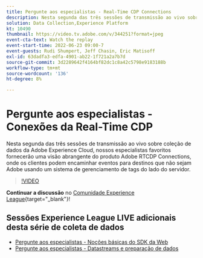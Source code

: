 ```yaml
---
title: Pergunte aos especialistas - Real-Time CDP Connections
description: Nesta segunda das três sessões de transmissão ao vivo sobre coleção de dados da Adobe Experience Cloud, nossos especialistas favoritos fornecerão uma visão abrangente do produto Adobe RTCDP Connections, onde os clientes podem encaminhar eventos para destinos que não sejam Adobe usando um sistema de gerenciamento de tags do lado do servidor.
solution: Data Collection,Experience Platform
kt: 10490
thumbnail: https://video.tv.adobe.com/v/344251?format=jpeg
event-cta-text: Watch the replay
event-start-time: 2022-06-23 09:00-7
event-guests: Rudi Shumpert, Jeff Chasin, Eric Matisoff
exl-id: 63dadfa3-edfa-4901-ab22-1f721a2a7b7d
source-git-commit: 3d2289642f4164bf82dc1c8a42c5798e9183188b
workflow-type: tm+mt
source-wordcount: '136'
ht-degree: 8%

---
```


# Pergunte aos especialistas - Conexões da Real-Time CDP

Nesta segunda das três sessões de transmissão ao vivo sobre coleção de dados da Adobe Experience Cloud, nossos especialistas favoritos fornecerão uma visão abrangente do produto Adobe RTCDP Connections, onde os clientes podem encaminhar eventos para destinos que não sejam Adobe usando um sistema de gerenciamento de tags do lado do servidor.

>[!VIDEO](https://video.tv.adobe.com/v/344251/?quality=12&learn=on)

**Continuar a discussão** no [Comunidade Experience League](https://experienceleaguecommunities.adobe.com/t5/adobe-experience-platform-launch/experience-league-live-post-session-discussion-real-time-cdp/m-p/458195#M285){target="_blank"}!

## Sessões Experience League LIVE adicionais desta série de coleta de dados

* [Pergunte aos especialistas - Noções básicas do SDK da Web](exl-live-episode-05-26-22.md)
* [Pergunte aos especialistas - Datastreams e preparação de dados](exl-live-episode-07-21-22.md)
